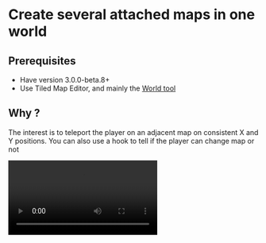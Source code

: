 # Create several attached maps in one world

## Prerequisites

- Have version 3.0.0-beta.8+
- Use Tiled Map Editor, and mainly the [World tool](https://doc.mapeditor.org/en/stable/manual/worlds)

## Why ?

The interest is to teleport the player on an adjacent map on consistent X and Y positions. You can also use a hook to tell if the player can change map or not

<Video src="/assets/rpgjs_world.mp4" /> 

## Preparing the world in the editor

Click on `World > New World` and add a file ending with the extension `.world` in <Path to="tmxDir" />

![create world](/assets/tiled-world.png)

Next, add maps to the world

![add in world](/assets/tiled-add-in-world.png)

1. Click on World Tool
2. Add the current map to a loaded

Place the maps so that the edges are touching

![tiled world](/assets/tiled-world-2.png)

## Add the world to your game


<div class="module-api">

In <PathTo to="serverIndex" /> :
```ts

import { RpgServer, RpgModule } from '@rpgjs/server'
import myworld from './world/myworld.world'

@RpgModule<RpgServer>({
    worldMaps: [
        myworld
    ]
})
export default class RpgServerEngine { }
```

</div>

<div class="autoload-api">

Just add JSON file in <PathTo to="baseModule" file="worlds/myworld.world" />

</div>


::: tip
The world creates maps automatically and the map ID will be the file name. Be aware that if you already have a map with the same ID, the world will use this map
:::

::: tip
To quickly add a sound, add a personality property to the map (in Tiled Map Editor) named sounds. Put the sound ID of the resource, client side (see [Create Sound](/guide/create-sound.html))

![tiled world](/assets/map-sound.png)
:::

## Bonus. Prevent map change

There are several reasons for this. For example, 
1. you can check that the character is on a dirt road (by looking at the tile ID)
2. You can make a scenario, if the player doesn't have the level, he can't change the map,
3. etc.

<Video src="/assets/rpgjs_world_2.mp4" /> 

Go to <Path to="playerFile" /> and add `canChangeMap()` hook

<div class="module-api">

::: code-group
```ts [main/server/player.ts]
import { RpgPlayer, RpgPlayerHooks, RpgClassMap, RpgMap } from '@rpgjs/server'

export const player: RpgPlayerHooks = {
    // others hooks here...
    async canChangeMap(player: RpgPlayer, nextMap: RpgClassMap<RpgMap>): Promise<boolean> {
        if (nextMap.id == '<id of next map here>' && player.level < 10) {
            await player.showText('You can\'t go in that direction yet. You must have level 10 minimum!')
            return false
        }
        return true
    }
}

export default player
```

```ts [main/server/index.ts]
import { RpgServer, RpgModule } from '@rpgjs/server'
import player from './player.ts'
import myworld from './maps/tmx/myworld.world'

@RpgModule<RpgServer>({
    player,
    worldMaps: [
        myworld
    ]
})
export default class RpgServerEngine { }
```
:::

</div>

<div class="autoload-api">

```ts
import { RpgPlayer, type RpgPlayerHooks, type RpgClassMap, RpgMap } from '@rpgjs/server'

const player: RpgPlayerHooks = {
    // others hooks here...
    async canChangeMap(player: RpgPlayer, nextMap: RpgClassMap<RpgMap>): Promise<boolean> {
        if (nextMap.id == '<id of next map here>' && player.level < 10) {
            await player.showText('You can\'t go in that direction yet. You must have level 10 minimum!')
            return false
        }
        return true
    }
}

export default player
```

</div>




> Note that `nextMap` is not of type `RpgMap` because it is not loaded yet. It's only the class, so you can't get everything from it, e.g. the data of the next map